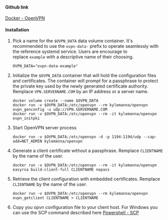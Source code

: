 
#### Github link
[Docker - OpenVPN](https://hub.docker.com/r/kylemanna/openvpn/)


#### Installation

1. Pick a name for the `$OVPN_DATA` data volume container. It's recommended to use the `ovpn-data-` prefix to operate seamlessly with the reference systemd service. Users are encourage to replace `example` with a descriptive name of their choosing.

	```
	OVPN_DATA="ovpn-data-example"
	```

2. Initialize the `$OVPN_DATA` container that will hold the configuration files and certificates. The container will prompt for a passphrase to protect the private key used by the newly generated certificate authority. Remplace ``VPN.SERVERNAME.COM`` by an IP address or a server name.

	```
	docker volume create --name $OVPN_DATA
	docker run -v $OVPN_DATA:/etc/openvpn --rm kylemanna/openvpn ovpn_genconfig -u udp://VPN.SERVERNAME.COM
	docker run -v $OVPN_DATA:/etc/openvpn --rm -it kylemanna/openvpn ovpn_initpki
	```

 3. Start OpenVPN server process

    ```
    docker run -v $OVPN_DATA:/etc/openvpn -d -p 1194:1194/udp --cap-add=NET_ADMIN kylemanna/openvpn
    ```

4. Generate a client certificate without a passphrase. Remplace ``CLIENTNAME`` by the name of the user.

    ```
    docker run -v $OVPN_DATA:/etc/openvpn --rm -it kylemanna/openvpn easyrsa build-client-full CLIENTNAME nopass
    ```

5. Retrieve the client configuration with embedded certificates. Remplace ``CLIENTNAME`` by the name of the user.

    ```
    docker run -v $OVPN_DATA:/etc/openvpn --rm kylemanna/openvpn ovpn_getclient CLIENTNAME > CLIENTNAME
    ```

6. Copy you opvn configuration file to your client host. For Windows you can use the SCP command described here [Powershell - SCP](/Programmation/Command%20Line/Powershell)
